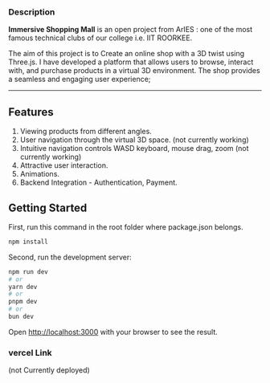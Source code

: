 ### Description

**Immersive Shopping Mall** is an open project from ArIES : one of the most famous technical clubs of our college i.e. IIT ROORKEE.

The aim of this project is to Create an online shop with a 3D twist using Three.js. I have developed a platform that allows users to browse, interact with, and purchase products in a virtual 3D environment. The shop provides a seamless and engaging user experience;

---

## Features

1. Viewing products from different angles.
2. User navigation through the virtual 3D space. (not currently working)
3. Intuitive navigation controls WASD keyboard, mouse drag, zoom  (not currently working)
4. Attractive user interaction.
5. Animations.
6. Backend Integration - Authentication, Payment.

## Getting Started

First, run this command in the root folder where package.json belongs.

```bash
npm install
```
Second, run the development server:

```bash
npm run dev
# or
yarn dev
# or
pnpm dev
# or
bun dev
```

Open [http://localhost:3000](http://localhost:3000) with your browser to see the result.

### vercel Link
(not Currently deployed)
